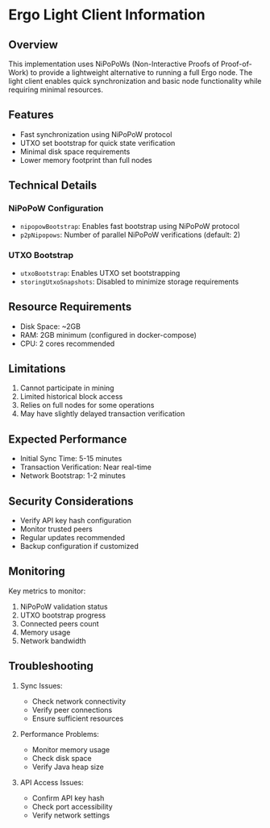 # Ergo Light Client Information

## Overview
This implementation uses NiPoPoWs (Non-Interactive Proofs of Proof-of-Work) to provide a lightweight alternative to running a full Ergo node. The light client enables quick synchronization and basic node functionality while requiring minimal resources.

## Features
- Fast synchronization using NiPoPoW protocol
- UTXO set bootstrap for quick state verification
- Minimal disk space requirements
- Lower memory footprint than full nodes

## Technical Details

### NiPoPoW Configuration
- `nipopowBootstrap`: Enables fast bootstrap using NiPoPoW protocol
- `p2pNipopows`: Number of parallel NiPoPoW verifications (default: 2)

### UTXO Bootstrap
- `utxoBootstrap`: Enables UTXO set bootstrapping
- `storingUtxoSnapshots`: Disabled to minimize storage requirements

## Resource Requirements
- Disk Space: ~2GB
- RAM: 2GB minimum (configured in docker-compose)
- CPU: 2 cores recommended

## Limitations
1. Cannot participate in mining
2. Limited historical block access
3. Relies on full nodes for some operations
4. May have slightly delayed transaction verification

## Expected Performance
- Initial Sync Time: 5-15 minutes
- Transaction Verification: Near real-time
- Network Bootstrap: 1-2 minutes

## Security Considerations
- Verify API key hash configuration
- Monitor trusted peers
- Regular updates recommended
- Backup configuration if customized

## Monitoring
Key metrics to monitor:
1. NiPoPoW validation status
2. UTXO bootstrap progress
3. Connected peers count
4. Memory usage
5. Network bandwidth

## Troubleshooting
1. Sync Issues:
   - Check network connectivity
   - Verify peer connections
   - Ensure sufficient resources

2. Performance Problems:
   - Monitor memory usage
   - Check disk space
   - Verify Java heap size

3. API Access Issues:
   - Confirm API key hash
   - Check port accessibility
   - Verify network settings